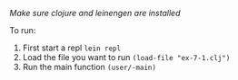 
*Make sure clojure and leinengen are installed*

To run:

1. First start a repl `lein repl`
2. Load the file you want to run `(load-file "ex-7-1.clj")`
3. Run the main function `(user/-main)`

